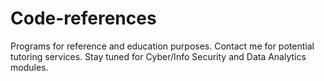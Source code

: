 # Code-references
Programs for reference and education purposes. Contact me for potential tutoring services.
Stay tuned for Cyber/Info Security and Data Analytics modules.
